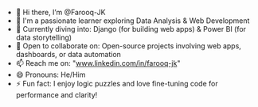 - 👋 Hi there, I’m @Farooq-JK
- 👀 I'm a passionate learner exploring Data Analysis & Web Development
- 🌱 Currently diving into: Django (for building web apps) & Power BI (for data storytelling)
- 💞️ Open to collaborate on: Open-source projects involving web apps, dashboards, or data automation
- 📫 Reach me on: "www.linkedin.com/in/farooq-jk"
- 😄 Pronouns: He/Him
- ⚡ Fun fact: I enjoy logic puzzles and love fine-tuning code for performance and clarity!

<!---
Farooq-JK/Farooq-JK is a ✨ special ✨ repository because its `README.md` (this file) appears on your GitHub profile.
You can click the Preview link to take a look at your changes.
--->
